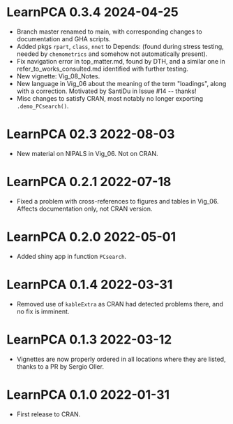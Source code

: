# LearnPCA 0.3.4 2024-04-25
* Branch master renamed to main, with corresponding changes to documentation and GHA scripts.
* Added pkgs `rpart`, `class`, `nnet` to Depends: (found during stress testing, needed by `chemometrics` and somehow not automatically present).
* Fix navigation error in top_matter.md, found by DTH, and a similar one in refer_to_works_consulted.md identified with further testing.
* New vignette: Vig_08_Notes.
* New language in Vig_06 about the meaning of the term "loadings", along with a correction.  Motivated by SantiDu in Issue #14 -- thanks! 
* Misc changes to satisfy CRAN, most notably no longer exporting `.demo_PCsearch()`.

# LearnPCA 02.3 2022-08-03
* New material on NIPALS in Vig_06.  Not on CRAN.

# LearnPCA 0.2.1 2022-07-18
* Fixed a problem with cross-references to figures and tables in Vig_06. Affects documentation only, not CRAN version.

# LearnPCA 0.2.0 2022-05-01
* Added shiny app in function `PCsearch`.

# LearnPCA 0.1.4 2022-03-31
* Removed use of `kableExtra` as CRAN had detected problems there, and no fix is imminent.

# LearnPCA 0.1.3 2022-03-12
* Vignettes are now properly ordered in all locations where they are listed, thanks to a PR by Sergio Oller.

# LearnPCA 0.1.0 2022-01-31
* First release to CRAN.
